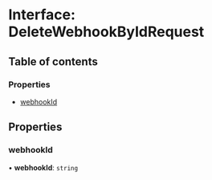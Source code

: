 # Interface: DeleteWebhookByIdRequest

## Table of contents

### Properties

- [webhookId](DeleteWebhookByIdRequest.md#webhookid)

## Properties

### webhookId

• **webhookId**: `string`
